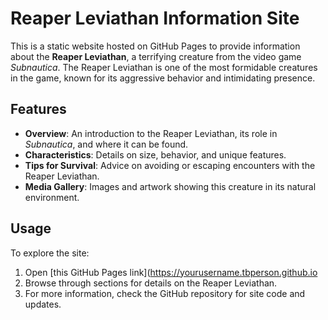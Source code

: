 # Reaper Leviathan Information Site

This is a static website hosted on GitHub Pages to provide information about the **Reaper Leviathan**, a terrifying creature from the video game *Subnautica*. The Reaper Leviathan is one of the most formidable creatures in the game, known for its aggressive behavior and intimidating presence.

## Features

- **Overview**: An introduction to the Reaper Leviathan, its role in *Subnautica*, and where it can be found.
- **Characteristics**: Details on size, behavior, and unique features.
- **Tips for Survival**: Advice on avoiding or escaping encounters with the Reaper Leviathan.
- **Media Gallery**: Images and artwork showing this creature in its natural environment.

## Usage

To explore the site:

1. Open [this GitHub Pages link](https://yourusername.tbperson.github.io
2. Browse through sections for details on the Reaper Leviathan.
3. For more information, check the GitHub repository for site code and updates.
